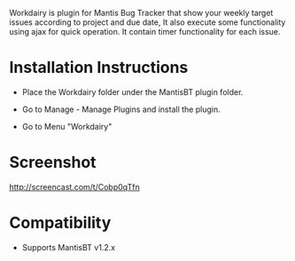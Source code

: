 Workdairy is plugin for Mantis Bug Tracker that show your weekly target issues according to project and due date, It also execute some functionality using ajax for quick operation. It contain timer functionality for each issue.


# Installation Instructions

- Place the Workdairy folder under the MantisBT plugin folder.

- Go to Manage - Manage Plugins and install the plugin.
  
- Go to Menu "Workdairy"

# Screenshot

http://screencast.com/t/Cobp0qTfn

# Compatibility

- Supports MantisBT v1.2.x